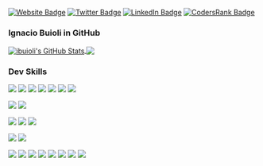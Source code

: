 [![Website Badge](https://img.shields.io/badge/ibuioli-Website-informational?style=flat&color=1CA2F1)](https://ibuioli.com.ar)
[![Twitter Badge](https://img.shields.io/badge/Twitter-Profile-informational?style=flat&logo=twitter&logoColor=white&color=1CA2F1)](https://twitter.com/ibuioli)
[![LinkedIn Badge](https://img.shields.io/badge/LinkedIn-Profile-informational?style=flat&logo=linkedin&logoColor=white&color=0D76A8)](https://www.linkedin.com/in/ignacio-buioli/)
[![CodersRank Badge](https://img.shields.io/badge/CodersRank-Profile-informational?style=flat&logo=CodersRank&logoColor=white&color=67a4ac)](https://profile.codersrank.io/user/ibuioli)

### Ignacio Buioli in GitHub

<a href="https://github.com/ibuioli">
  <img align="center" src="https://github-readme-stats.vercel.app/api?username=ibuioli&show_icons=true&line_height=27&count_private=true&title_color=fff&icon_color=79ff97&text_color=9f9f9f&bg_color=151515" alt="ibuioli's GitHub Stats" />
</a>

<a href="https://github.com/ibuioli">
  <img align="center" src="https://github-readme-stats.vercel.app/api/top-langs/?username=ibuioli&hide=html,css,max&title_color=fff&icon_color=79ff97&text_color=9f9f9f&bg_color=151515" />
</a>

### Dev Skills

![](https://img.shields.io/badge/Code-Angular-informational?style=flat&logo=angular&logoColor=white&color=4AB197)
![](https://img.shields.io/badge/Code-JavaScript-informational?style=flat&logo=JavaScript&logoColor=white&color=4AB197)
![](https://img.shields.io/badge/Code-TypeScript-informational?style=flat&logo=TypeScript&logoColor=white&color=4AB197)
![](https://img.shields.io/badge/Code-Python-informational?style=flat&logo=Python&logoColor=white&color=4AB197)
![](https://img.shields.io/badge/Code-NodeJS-informational?style=flat&logo=NodeJS&logoColor=white&color=4AB197)
![](https://img.shields.io/badge/Code-PHP-informational?style=flat&logo=php&logoColor=white&color=4AB197)
![](https://img.shields.io/badge/Code-Java-informational?style=flat&logo=Java&logoColor=white&color=4AB197)

![](https://img.shields.io/badge/MarkUp-HTML-informational?style=flat&logo=html5&logoColor=white&color=#e96228)
![](https://img.shields.io/badge/MarkUp-XML-informational?style=flat&logo=xml&logoColor=white&color=#e96228)

![](https://img.shields.io/badge/Style-CSS-informational?style=flat&logo=css3&logoColor=white&color=c76494)
![](https://img.shields.io/badge/Style-Sass-informational?style=flat&logo=Sass&logoColor=white&color=c76494)
![](https://img.shields.io/badge/Style-Stylus-informational?style=flat&logo=Stylus&logoColor=white&color=c76494)

![](https://img.shields.io/badge/Test-Jasmine-informational?style=flat&logo=Jasmine&logoColor=white&color=8a4182)
![](https://img.shields.io/badge/Test-Protractor-informational?style=flat&logo=Protractor&logoColor=white&color=8a4182)

![](https://img.shields.io/badge/Tools-Linux-informational?style=flat&logo=linux&logoColor=white&color=222222)
![](https://img.shields.io/badge/Tools-Docker-informational?style=flat&logo=docker&logoColor=white&color=222222)
![](https://img.shields.io/badge/Tools-NGINX-informational?style=flat&logo=nginx&logoColor=white&color=222222)
![](https://img.shields.io/badge/Tools-Photoshop-informational?style=flat&logo=Adobe-Photoshop&logoColor=white&color=222222)
![](https://img.shields.io/badge/Tools-Illustrator-informational?style=flat&logo=Adobe-Illustrator&logoColor=white&color=222222)
![](https://img.shields.io/badge/Tools-GitHub-informational?style=flat&logo=GitHub&logoColor=white&color=222222)
![](https://img.shields.io/badge/Tools-GitLab-informational?style=flat&logo=GitLab&logoColor=white&color=222222)
![](https://img.shields.io/badge/Tools-Bitbucket-informational?style=flat&logo=Bitbucket&logoColor=white&color=222222)
